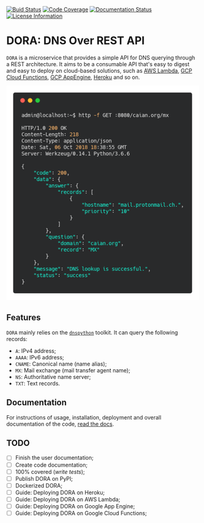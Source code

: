 [![Buid Status][build]][travis] [![Code Coverage][cov]][codecov] [![Documentation Status][doc]][readthedocs] [![License Information][license]][mit]

[build]: https://travis-ci.org/caianrais/dora.svg?branch=master
[cov]: https://codecov.io/gh/caianrais/dora/branch/master/graph/badge.svg
[doc]: https://readthedocs.org/projects/dora/badge/?version=latest
[license]: https://img.shields.io/github/license/caianrais/dora.svg

[travis]: https://travis-ci.org/caianrais/dora
[codecov]: https://codecov.io/gh/caianrais/dora
[readthedocs]: https://dora.readthedocs.io
[mit]: https://github.com/caianrais/dora/blob/master/LICENSE


# DORA: DNS Over REST API

`DORA` is a microservice that provides a simple API for DNS querying through a
REST architecture. It aims to be a consumable API that's easy to digest and
easy to deploy on cloud-based solutions, such as [AWS Lambda][lambda], [GCP
Cloud Functions][gcp-cloud-func], [GCP AppEngine][gcp-app-engine],
[Heroku][heroku] and so on.

<p align="center">
    <img src="docs/_static/example.png">
</p>

[lambda]: https://aws.amazon.com/lambda/
[gcp-cloud-func]: https://cloud.google.com/functions/
[gcp-app-engine]: https://cloud.google.com/appengine/
[heroku]: https://www.heroku.com/


## Features

`DORA` mainly relies on the [`dnspython`][dnspython] toolkit. It can query the
following records:

- `A`: IPv4 address;
- `AAAA`: IPv6 address;
- `CNAME`: Canonical name (name alias);
- `MX`: Mail exchange (mail transfer agent name);
- `NS`: Authoritative name server;
- `TXT`: Text records.

[dnspython]: https://github.com/rthalley/dnspython


## Documentation

For instructions of usage, installation, deployment and overall documentation
of the code, [read the docs](http://dora.rtfd.io).


## TODO

- [ ] Finish the user documentation;
- [ ] Create code documentation;
- [ ] 100% covered (*write tests*);
- [ ] Publish DORA on PyPI;
- [ ] Dockerized DORA;
- [ ] Guide: Deploying DORA on Heroku;
- [ ] Guide: Deploying DORA on AWS Lambda;
- [ ] Guide: Deploying DORA on Google App Engine;
- [ ] Guide: Deploying DORA on Google Cloud Functions;
